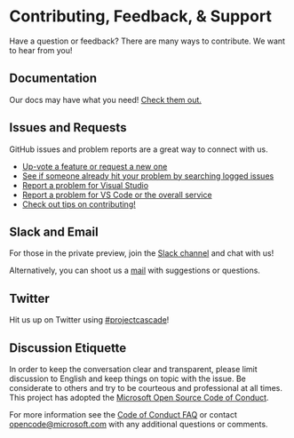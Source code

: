 # Contributing, Feedback, & Support

Have a question or feedback? There are many ways to contribute.  We want to hear from you!

## Documentation

Our docs may have what you need!  [Check them out.](../README.md)

## Issues and Requests

GitHub issues and problem reports are a great way to connect with us.

- [Up-vote a feature or request a new one](https://github.com/Microsoft/project-cascade/issues?utf8=%E2%9C%93&q=is%3Aopen%20is%3Aissue%20label%3Afeature-request%20sort%3Areactions-%2B1%20)
- [See if someone already hit your problem by searching logged issues](https://github.com/Microsoft/project-cascade/issues)
- [Report a problem for Visual Studio](../CONTRIBUTING.md#filing-visual-studio-problems)
- [Report a problem for VS Code or the overall service](../CONTRIBUTING.md#filing-vs-code-or-general-service-problems)
- [Check out tips on contributing!](../CONTRIBUTING.md#tip-writing-good-problem-reports-and-feature-requests)


## Slack and Email

For those in the private preview, join the [Slack channel](http://project-cascade.slack.com) and chat with us!

Alternatively, you can shoot us a [mail](mailto:project-cascade@microsoft.com) with suggestions or questions.

## Twitter

Hit us up on Twitter using [#projectcascade](https://twitter.com/search?f=tweets&q=%23projectcascade&src=typd)!

## Discussion Etiquette
In order to keep the conversation clear and transparent, please limit discussion to English and keep things on topic with the issue. Be considerate to others and try to be courteous and professional at all times. This project has adopted the [Microsoft Open Source Code of Conduct](https://opensource.microsoft.com/codeofconduct/).

For more information see the [Code of Conduct FAQ](https://opensource.microsoft.com/codeofconduct/faq/) or contact [opencode@microsoft.com](mailto:opencode@microsoft.com) with any additional questions or comments.
